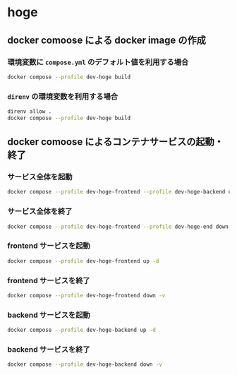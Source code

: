 # hoge

## docker comoose による docker image の作成

### 環境変数に `compose.yml` のデフォルト値を利用する場合

```sh
docker compose --profile dev-hoge build
```

### `direnv` の環境変数を利用する場合

```sh
direnv allow .
docker compose --profile dev-hoge build
```

## docker comoose によるコンテナサービスの起動・終了
### サービス全体を起動

```sh
docker compose --profile dev-hoge-frontend --profile dev-hoge-backend up -d
```

### サービス全体を終了

```sh
docker compose --profile dev-hoge-frontend --profile dev-hoge-end down -v
```
### frontend サービスを起動

```sh
docker compose --profile dev-hoge-frontend up -d
```

### frontend サービスを終了

```sh
docker compose --profile dev-hoge-frontend down -v
```
### backend サービスを起動

```sh
docker compose --profile dev-hoge-backend up -d
```

### backend サービスを終了

```sh
docker compose --profile dev-hoge-backend down -v
```
